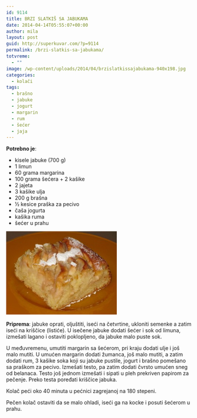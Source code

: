 ```yaml
---
id: 9114
title: BRZI SLATKIŠ SA JABUKAMA
date: 2014-04-14T05:55:07+00:00
author: mila
layout: post
guid: http://superkuvar.com/?p=9114
permalink: /brzi-slatkis-sa-jabukama/
totvreme:
  - ""
image: /wp-content/uploads/2014/04/brzislatkissajabukama-940x198.jpg
categories:
  - kolači
tags:
  - brašno
  - jabuke
  - jogurt
  - margarin
  - rum
  - šećer
  - jaja
---
```

**Potrebno je**:

  * kisele jabuke (700 g)
  * 1 limun
  * 60 grama margarina
  * 100 grama šećera + 2 kašike
  * 2 jajeta
  * 3 kašike ulja
  * 200 g brašna
  * ½ kesice praška za pecivo
  * čaša jogurta
  * kašika ruma
  * šećer u prahu

[<img class="alignnone size-medium wp-image-9118" src="/wp-content/uploads/2014/04/brzislatkissajabukama-300x225.jpg" alt="brzislatkissajabukama" width="300" height="225" />](/wp-content/uploads/2014/04/brzislatkissajabukama.jpg)

**Priprema**: jabuke oprati, oljuštiti, iseći na četvrtine, ukloniti semenke a zatim iseći na kriščice (listiće). U isečene jabuke dodati šećer i sok od limuna, izmešati lagano i ostaviti poklopljeno, da jabuke malo puste sok.

U međuvremenu, umutiti margarin sa šećerom, pri kraju dodati ulje i još malo mutiti. U umućen margarin dodati žumanca, još malo mutiti, a zatim dodati rum, 3 kašike soka koji su jabuke pustile, jogurt i brašno pomešano sa praškom za pecivo. Izmešati testo, pa zatim dodati čvrsto umućen sneg od belanaca. Testo još jednom izmešati i sipati u pleh prekriven papirom za pečenje. Preko testa poređati kriščice jabuka.

Kolač peći oko 40 minuta u pećnici zagrejanoj na 180 stepeni.

Pečen kolač ostaviti da se malo ohladi, iseći ga na kocke i posuti šećerom u prahu.